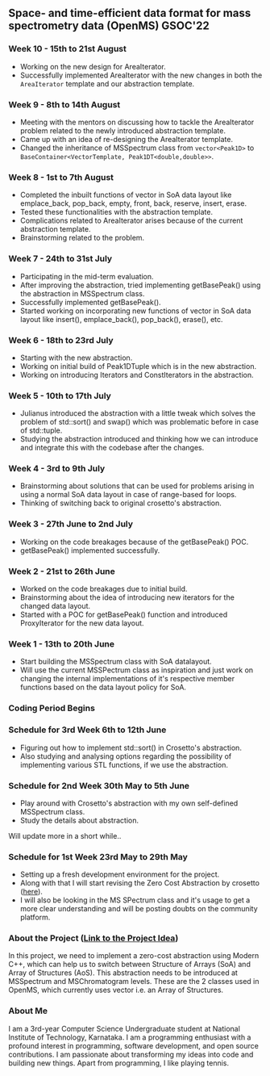 ## Space- and time-efficient data format for mass spectrometry data (OpenMS) GSOC'22

### Week 10 - 15th to 21st August

 - Working on the new design for AreaIterator.
 - Successfully implemented AreaIterator with the new changes in both the `AreaIterator` template and our abstraction template.

### Week 9 - 8th to 14th August

 - Meeting with the mentors on discussing how to tackle the AreaIterator problem related to the newly introduced abstraction template.
 - Came up with an idea of re-designing the AreaIterator template.
 - Changed the inheritance of MSSpectrum class from `vector<Peak1D>` to `BaseContainer<VectorTemplate, Peak1DT<double,double>>`.

### Week 8 - 1st to 7th August

 - Completed the inbuilt functions of vector in SoA data layout like emplace_back, pop_back, empty, front, back, reserve, insert, erase.
 - Tested these functionalities with the abstraction template.
 - Complications related to AreaIterator arises because of the current abstraction template.
 - Brainstorming related to the problem.

### Week 7 - 24th to 31st July

 - Participating in the mid-term evaluation.
 - After improving the abstraction, tried implementing getBasePeak() using the abstraction in MSSpectrum class.
 - Successfully implemented getBasePeak().
 - Started working on incorporating new functions of vector in SoA data layout like insert(), emplace_back(), pop_back(), erase(), etc.

### Week 6 - 18th to 23rd July

 - Starting with the new abstraction.
 - Working on initial build of Peak1DTuple which is in the new abstraction.
 - Working on introducing Iterators and ConstIterators in the abstraction.

### Week 5 - 10th to 17th July

 - Julianus introduced the abstraction with a little tweak which solves the problem of std::sort() and swap() which was problematic before in case of std::tuple.
 - Studying the abstraction introduced and thinking how we can introduce and integrate this with the codebase after the changes.

### Week 4 - 3rd to 9th July

 - Brainstorming about solutions that can be used for problems arising in using a normal SoA data layout in case of range-based for loops.
 - Thinking of switching back to original crosetto's abstraction.

### Week 3 - 27th June to 2nd July

 - Working on the code breakages because of the getBasePeak() POC.
 - getBasePeak() implemented successfully.

### Week 2 - 21st to 26th June

- Worked on the code breakages due to initial build.
- Brainstorming about the idea of introducing new iterators for the changed data layout.
- Started with a POC for getBasePeak() function and introduced ProxyIterator for the new data layout.

### Week 1 - 13th to 20th June

- Start building the MSSpectrum class with SoA datalayout.
- Will use the current MSSPectrum class as inspiration and just work on changing the internal implementations of it's respective member functions based on the data layout policy for SoA.

### Coding Period Begins

### Schedule for 3rd Week 6th to 12th June

- Figuring out how to implement std::sort() in Crosetto's abstraction.
- Also studying and analysing options regarding the possibility of implementing various STL functions, if we use the abstraction.

### Schedule for 2nd Week 30th May to 5th June

- Play around with Crosetto's abstraction with my own self-defined MSSpectrum class.
- Study the details about abstraction.


Will update more in a short while..

### Schedule for 1st Week 23rd May to 29th May

- Setting up a fresh development environment for the project.
- Along with that I will start revising the Zero Cost Abstraction by crosetto ([here](https://github.com/crosetto/SoAvsAoS)).
- I will also be looking in the MS SPectrum class and it's usage to get a more clear understanding and will be posting doubts on the community platform.

### About the Project ([Link to the Project Idea](https://www.open-bio.org/events/gsoc/gsoc-project-ideas/))
In this project, we need to implement a zero-cost abstraction using Modern C++, which can help us to switch between Structure of Arrays (SoA) and Array of Structures (AoS). This abstraction needs to be introduced at MSSpectrum and MSChromatogram levels. These are the 2 classes used in OpenMS, which currently uses vector<Peak1D> i.e. an Array of Structures.

  
### About Me 
I am a 3rd-year Computer Science Undergraduate student at National Institute of Technology, Karnataka. I am a programming enthusiast with a profound interest in programming, software development, and open source contributions. I am passionate about transforming my ideas into code and building new things. Apart from programming, I like playing tennis.
  

  
  

